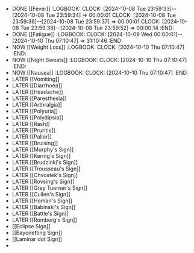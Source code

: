 - DONE [[Fever]]
  :LOGBOOK:
  CLOCK: [2024-10-08 Tue 23:59:33]--[2024-10-08 Tue 23:59:34] =>  00:00:01
  CLOCK: [2024-10-08 Tue 23:59:36]--[2024-10-08 Tue 23:59:37] =>  00:00:01
  CLOCK: [2024-10-08 Tue 23:59:38]--[2024-10-08 Tue 23:59:52] =>  00:00:14
  :END:
- DONE [[Fatigue]]
  :LOGBOOK:
  CLOCK: [2024-10-09 Wed 00:00:01]--[2024-10-10 Thu 07:10:47] =>  31:10:46
  :END:
- NOW [[Weight Loss]]
  :LOGBOOK:
  CLOCK: [2024-10-10 Thu 07:10:47]
  :END:
- NOW [[Night Sweats]]
  :LOGBOOK:
  CLOCK: [2024-10-10 Thu 07:10:47]
  :END:
- NOW [[Nausea]]
  :LOGBOOK:
  CLOCK: [2024-10-10 Thu 07:10:47]
  :END:
- LATER [[Vomiting]]
- LATER [[Diarrhoea]]
- LATER [[Headache]]
- LATER [[Paresthesia]]
- LATER [[Arthralgia]]
- LATER [[Polyuria]]
- LATER [[Polydipsia]]
- LATER [[Rash]]
- LATER [[Pruritis]]
- LATER [[Pallor]]
- LATER [[Bruising]]
- LATER [[Murphy's Sign]]
- LATER [[Kernig's Sign]]
- LATER [[Brudzinki's Sign]]
- LATER [[Trousseau's Sign]]
- LATER [[Chvostek's Sign]]
- LATER [[Rovsing's Sign]]
- LATER [[Grey Tuerner's Sign]]
- LATER [[Cullen's Sign]]
- LATER [[Homan's Sign]]
- LATER [[Babinski's Sign]]
- LATER [[Battle's Sign]]
- LATER [[Romberg's Sign]]
- [[Eclipse Sign]]
- [[Bayonetting Sign]]
- [[Laminar dot Sign]]
-